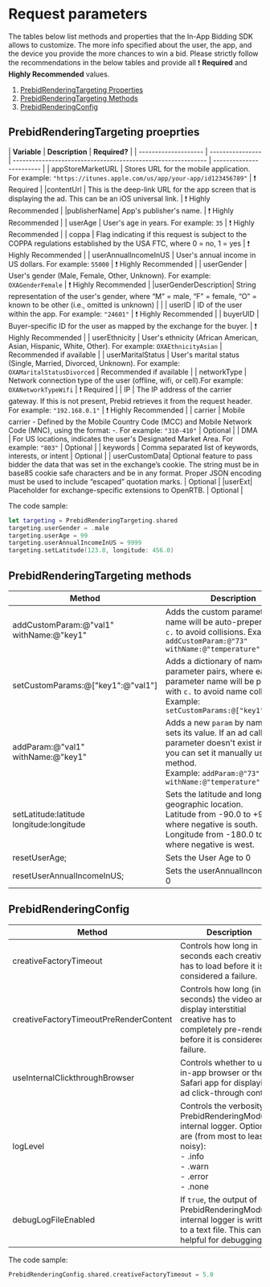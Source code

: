 # Request parameters

The tables below list methods and properties that the In-App Bidding SDK allows to customize. The more info specified about the user, the app, and the device you provide the more chances to win a bid. Please strictly follow the recommendations in the below tables and provide all ❗ **Required** and **Highly Recommended** values.


1. [PrebidRenderingTargeting Properties](#prebidrenderingtargeting-variables)
1. [PrebidRenderingTargeting Methods](#prebidrenderingtargeting-methods)
1. [PrebidRenderingConfig](#prebidrenderingconfig)

## PrebidRenderingTargeting proeprties

| **Variable**         | **Description**                                              | **Required?**            |
| -------------------- | ---------------- | ------------------------------------------------------------ | ------------------------ |
| appStoreMarketURL    | Stores URL for the mobile application. For example: `"https://itunes.apple.com/us/app/your-app/id123456789"` | ❗ Required            |
|contentUrl            |  This is the deep-link URL for the app screen that is displaying the ad. This can be an iOS universal link.  | ❗ Highly Recommended                 |
|publisherName| App's publisher's name. | ❗ Highly Recommended                 |
| userAge              | User's age in years. For example: `35`  | ❗ Highly Recommended |
| coppa                | Flag indicating if this request is subject to the COPPA regulations
 established by the USA FTC, where 0 = no, 1 = yes  | ❗ Highly Recommended |
| userAnnualIncomeInUS | User's annual income in US dollars. For example: `55000` | ❗ Highly Recommended |
| userGender           | User's gender (Male, Female, Other, Unknown). For example: `OXAGenderFemale` | ❗ Highly Recommended  |
|userGenderDescription| String representation of the user's gender, where “M” = male, “F” = female, “O” = known to be other (i.e., omitted is unknown) | |
| userID               | ID of the user within the app. For example: `"24601"`   | ❗ Highly Recommended  |
| buyerUID             | Buyer-specific ID for the user as mapped by the exchange for the buyer. | ❗ Highly Recommended  |
| userEthnicity        | User's ethnicity (African American, Asian, Hispanic, White, Other). For example: `OXAEthnicityAsian` | Recommended if available  |
| userMaritalStatus    | User's marital status (Single, Married, Divorced, Unknown). For example: `OXAMaritalStatusDivorced` | Recommended if available |
| networkType          | Network connection type of the user (offline, wifi, or cell).For example: `OXANetworkTypeWifi` | ❗ Required |
| IP                   | The IP address of the carrier gateway. If this is not present, Prebid retrieves it from the request header. For example: `"192.168.0.1"` | ❗ Highly Recommended                 |
| carrier              | Mobile carrier - Defined by the Mobile Country Code (MCC) and Mobile Network Code (MNC), using the format: <MCC>-<MNC>. For example: `"310-410"` | Optional                 |
| DMA                  | For US locations, indicates the user's Designated Market Area. For example: `"803"` | Optional                 |
| keywords             | Comma separated list of keywords, interests, or intent | Optional |
| userCustomData| Optional feature to pass bidder the data that was set in the exchange’s cookie. The string must be in base85 cookie safe characters and be in any format. Proper JSON encoding must be used to include “escaped” quotation marks. | Optional |
|userExt| Placeholder for exchange-specific extensions to OpenRTB. | Optional |

The code sample:

``` swift
let targeting = PrebidRenderingTargeting.shared
targeting.userGender = .male
targeting.userAge = 99
targeting.userAnnualIncomeInUS = 9999
targeting.setLatitude(123.0, longitude: 456.0)
```


## PrebidRenderingTargeting methods

| **Method**                               | **Description**                                              |
| ---------------------------------------- | ------------------------------------------------------------ |
| addCustomParam:@"val1" withName:@"key1"  | Adds the custom parameters. The name will be auto-prepended with `c.` to avoid collisions. Example: `addCustomParam:@"73" withName:@"temperature"` |
| setCustomParams:@["key1":@"val1"]        | Adds a dictionary of name-value parameter pairs, where each parameter name will be prepended with `c.` to avoid name collisions. Example: `setCustomParams:@["key1":@"val1"]` |
| addParam:@"val1" withName:@"key1"        | Adds a new `param` by name and sets its value. If an ad call parameter doesn't exist in this SDK, you can set it manually using this method.<br />Example: `addParam:@"73" withName:@"temperature"` |
| setLatitude:latitude longitude:longitude | Sets the latitude and longitude of a geographic location.<br>Latitude from -90.0 to +90.0, where negative is south. <br>Longitude from -180.0 to +180.0, where negative is west. |
| resetUserAge;                            | Sets the User Age to 0                                       |
| resetUserAnnualIncomeInUS;               | Sets the userAnnualIncomeInUS to 0                           |


## PrebidRenderingConfig

| **Method**                             | **Description**                                              | **Default** |
| -------------------------------------- | ------------------------------------------------------------ | ----------- |
| creativeFactoryTimeout                 | Controls how long in seconds each creative has to load before it is considered a failure. | 3           |
| creativeFactoryTimeoutPreRenderContent | Controls how long (in seconds) the video and display interstitial creative has to completely pre-render before it is considered a failure. | 30          |
| useInternalClickthroughBrowser         | Controls whether to use in-app browser or the Safari app for displaying ad click-through content. | true        |
| logLevel                               | Controls the verbosity of PrebidRenderingModule's internal logger. Options are (from most to least noisy):<br />- .info<br />- .warn<br />- .error<br />- .none | .info       |
| debugLogFileEnabled                    | If `true`, the output of PrebidRenderingModule's internal logger is written to a text file. This can be helpful for debugging. | false       |

The code sample:

``` swift
PrebidRenderingConfig.shared.creativeFactoryTimeout = 5.0
```


